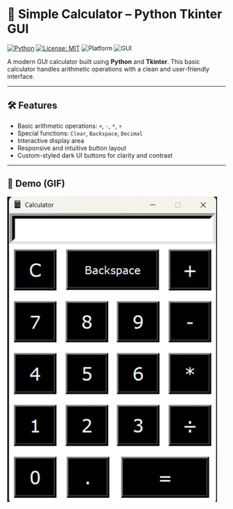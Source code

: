 # 🧮 Simple Calculator – Python Tkinter GUI

[![Python](https://img.shields.io/badge/Python-3.7%2B-blue.svg)](https://www.python.org/)
[![License: MIT](https://img.shields.io/badge/License-MIT-yellow.svg)](https://opensource.org/licenses/MIT)
![Platform](https://img.shields.io/badge/platform-windows-lightgrey)
![GUI](https://img.shields.io/badge/Built%20With-Tkinter-orange)

A modern GUI calculator built using **Python** and **Tkinter**. This basic calculator handles arithmetic operations with a clean and user-friendly interface.

---
## 🛠 Features

- Basic arithmetic operations: `+`, `-`, `*`, `÷`
- Special functions: `Clear`, `Backspace`, `Decimal`
- Interactive display area
- Responsive and intuitive button layout
- Custom-styled dark UI buttons for clarity and contrast

---

## 🎥 Demo (GIF)

![Calculator Demo](Demo.gif)
